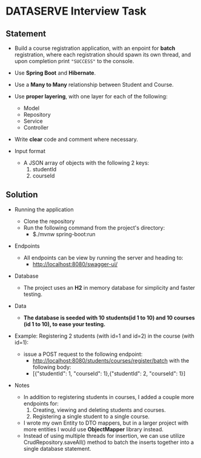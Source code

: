 # DATASERVE Interview Task

## Statement

- Build a course registration application, with an enpoint for **batch** registration, where each registration should spawn its own thread, and upon completion print `"SUCCESS"` to the console.

- Use **Spring Boot** and **Hibernate**.

- Use a **Many to Many** relationship between Student and Course.

- Use **proper layering**, with one layer for each of the following:

  - Model
  - Repository
  - Service
  - Controller

- Write **clear** code and comment where necessary.

- Input format

  - A JSON array of objects with the following 2 keys:
    1. studentId
    2. courseId

## Solution

- Running the application

  - Clone the repository
  - Run the following command from the project's directory:
    - $./mvnw spring-boot:run

- Endpoints

  - All endpoints can be view by running the server and heading to:
    - [http://localhost:8080/swagger-ui/](http://localhost:8080/swagger-ui/)

- Database

  - The project uses an **H2** in memory database for simplicity and faster testing.

- Data

  - **The database is seeded with 10 students(id 1 to 10) and 10 courses (id 1 to 10), to ease your testing.**

- Example: Registering 2 students (with id=1 and id=2) in the course (with id=1):

  - issue a POST request to the following endpoint:
    - [http://localhost:8080/students/courses/register/batch](http://localhost:8080/students/courses/register/batch)
      with the following body:
    - [{"studentId": 1, "courseId": 1},{"studentId": 2, "courseId": 1}]

- Notes
  - In addition to registering students in courses, I added a couple more endpoints for:
    1. Creating, viewing and deleting students and courses.
    2. Registering a single student to a single course.
  - I wrote my own Entity to DTO mappers, but in a larger project with more entities I would use **ObjectMapper** library instead.
  - Instead of using multiple threads for insertion, we can use utilize CrudRepository.saveAll() method to batch the inserts together into a single database statement.
